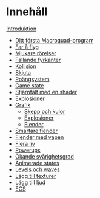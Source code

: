 # Innehåll

[Introduktion](README.md)

- [Ditt första Macroquad-program](./ch1-first-program.md)
- [Far å flyg](./ch2-move-a-circle.md)
- [Mjukare rörelser](./ch3-smooth-movement.md)
- [Fallande fyrkanter](./ch4-falling-squares.md)
- [Kollision](ch5-collision.md)
- [Skjuta](ch6-shooting.md)
- [Poängsystem](ch7-points-system.md)
- [Game state](ch8-game-state.md)
- [Stjärnfält med en shader](ch9-starfield-shader.md)
- [Explosioner](ch10-particle-explosions.md)
- [Grafik](ch11-graphics.md)
  - [Skepp och kulor](ch11-1-ship-and-bullets.md)
  - [Explosioner](ch11-2-explosions.md)
  - [Fiender](ch11-3-enemies.md)
- [Smartare fiender]()
- [Fiender med vapen]()
- [Flera liv]()
- [Powerups]()
- [Ökande svårighetsgrad]()
- [Animerade states]()
- [Levels och waves]()
- [Lägg till texturer]()
- [Lägg till ljud]()
- [ECS]()
